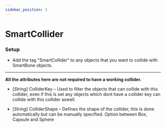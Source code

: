 ```yaml
---
sidebar_position: 3
---
```

# SmartCollider

### Setup

- Add the tag "SmartCollider" to any objects that you want to collide with SmartBone objects.

---

**All the attributes here are not required to have a working collider.**

- \[*String*\] ColliderKey – Used to filter the objects that can collide with this collider, even if this is set any objects which dont have a collider key can collide with this collider aswell.

- \[*String*\] ColliderShape – Defines the shape of the collider, this is done automatically but can be manually specified. Option between Box, Capsule and Sphere
